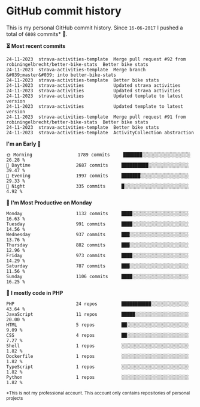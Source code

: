 # GitHub commit history
This is my personal GitHub commit history. Since <!--START_SECTION:first-commit-date-->`16-06-2017`<!--END_SECTION:first-commit-date--> I pushed a total of <!--START_SECTION:total-commit-count-->`6808`<!--END_SECTION:total-commit-count--> commits* 🎉.

<!--START_SECTION:most-recent-commits-->
**⏳ Most recent commits**
                                        
```text
24-11-2023  strava-activities-template  Merge pull request #92 from robiningelbrecht/better-bike-stats  Better bike stats
24-11-2023  strava-activities-template  Merge branch &#039;master&#039; into better-bike-stats
24-11-2023  strava-activities-template  Better bike stats
24-11-2023  strava-activities           Updated strava activities
24-11-2023  strava-activities           Updated strava activities
24-11-2023  strava-activities           Updated template to latest version
24-11-2023  strava-activities           Updated template to latest version
24-11-2023  strava-activities-template  Merge pull request #91 from robiningelbrecht/better-bike-stats  Better bike stats
24-11-2023  strava-activities-template  Better bike stats
24-11-2023  strava-activities-template  ActivityCollection abstraction
```
<!--END_SECTION:most-recent-commits-->  

<!--START_SECTION:commits-per-day-time-->
**I&#039;m an Early 🐤**

```text
🌞 Morning                 1789 commits     ███████░░░░░░░░░░░░░░░░░░   26.28 %
🌆 Daytime                 2687 commits     ██████████░░░░░░░░░░░░░░░   39.47 %
🌃 Evening                 1997 commits     ███████░░░░░░░░░░░░░░░░░░   29.33 %
🌙 Night                   335 commits      █░░░░░░░░░░░░░░░░░░░░░░░░   4.92 %
```
<!--END_SECTION:commits-per-day-time-->  

<!--START_SECTION:commits-per-weekday-->
**📅 I&#039;m Most Productive on Monday**

```text
Monday                    1132 commits     ████░░░░░░░░░░░░░░░░░░░░░   16.63 %
Tuesday                   991 commits      ████░░░░░░░░░░░░░░░░░░░░░   14.56 %
Wednesday                 937 commits      ███░░░░░░░░░░░░░░░░░░░░░░   13.76 %
Thursday                  882 commits      ███░░░░░░░░░░░░░░░░░░░░░░   12.96 %
Friday                    973 commits      ████░░░░░░░░░░░░░░░░░░░░░   14.29 %
Saturday                  787 commits      ███░░░░░░░░░░░░░░░░░░░░░░   11.56 %
Sunday                    1106 commits     ████░░░░░░░░░░░░░░░░░░░░░   16.25 %
```
<!--END_SECTION:commits-per-weekday-->  

<!--START_SECTION:repos-per-language-->
**💬 I mostly code in PHP**

```text
PHP                       24 repos         ███████████░░░░░░░░░░░░░░   43.64 %
JavaScript                11 repos         █████░░░░░░░░░░░░░░░░░░░░   20.00 %
HTML                      5 repos          ██░░░░░░░░░░░░░░░░░░░░░░░   9.09 %
CSS                       4 repos          ██░░░░░░░░░░░░░░░░░░░░░░░   7.27 %
Shell                     1 repos          ░░░░░░░░░░░░░░░░░░░░░░░░░   1.82 %
Dockerfile                1 repos          ░░░░░░░░░░░░░░░░░░░░░░░░░   1.82 %
TypeScript                1 repos          ░░░░░░░░░░░░░░░░░░░░░░░░░   1.82 %
Python                    1 repos          ░░░░░░░░░░░░░░░░░░░░░░░░░   1.82 %
```
<!--END_SECTION:repos-per-language-->  

<sub>*This is not my professional account. This account only contains repositories of personal projects</sub>
